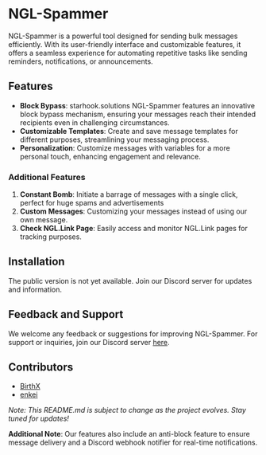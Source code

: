 # NGL-Spammer

NGL-Spammer is a powerful tool designed for sending bulk messages efficiently. With its user-friendly interface and customizable features, it offers a seamless experience for automating repetitive tasks like sending reminders, notifications, or announcements.

## Features

- **Block Bypass**: starhook.solutions NGL-Spammer features an innovative block bypass mechanism, ensuring your messages reach their intended recipients even in challenging circumstances.
- **Customizable Templates**: Create and save message templates for different purposes, streamlining your messaging process.
- **Personalization**: Customize messages with variables for a more personal touch, enhancing engagement and relevance.

### Additional Features

1. **Constant Bomb**: Initiate a barrage of messages with a single click, perfect for huge spams and advertisements
2. **Custom Messages**: Customizing your messages instead of using our own message.
3. **Check NGL.Link Page**: Easily access and monitor NGL.Link pages for tracking purposes.

## Installation

The public version is not yet available. Join our Discord server for updates and information.

## Feedback and Support

We welcome any feedback or suggestions for improving NGL-Spammer. For support or inquiries, join our Discord server [here](https://discord.gg/Kpmw5fAmcb).

## Contributors

- [BirthX](https://github.com/BirthScripts)
- [enkei](https://e-z.bio/lmfao)

*Note: This README.md is subject to change as the project evolves. Stay tuned for updates!*

**Additional Note**: Our features also include an anti-block feature to ensure message delivery and a Discord webhook notifier for real-time notifications.
